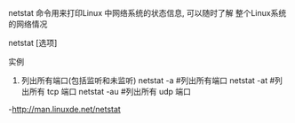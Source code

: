 netstat 命令用来打印Linux 中网络系统的状态信息, 可以随时了解
整个Linux系统的网络情况

netstat [选项]

实例
1. 列出所有端口(包括监听和未监听)
netstat -a 	#列出所有端口
netstat -at	#列出所有 tcp 端口
netstat -au	#列出所有 udp 端口


-http://man.linuxde.net/netstat



